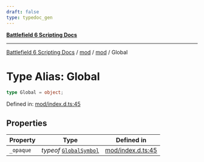 ```yaml
---
draft: false
type: typedoc_gen
---
```


[**Battlefield 6 Scripting Docs**](../../../_index.md)

***

[Battlefield 6 Scripting Docs](../../../_index.md) / [mod](../../_index.md) / [mod](../_index.md) / Global

# Type Alias: Global

```ts
type Global = object;
```

Defined in: [mod/index.d.ts:45](https://github.com/battlefield-portal-community/portal-docs/blob/ff09b2690670f74de7e97198022e5a97ff1161ff/generators/santiago/mod/index.d.ts#L45)

## Properties

| Property | Type | Defined in |
| ------ | ------ | ------ |
| <a id="_opaque"></a> `_opaque` | *typeof* [`GlobalSymbol`](../GlobalSymbol/_index.md) | [mod/index.d.ts:45](https://github.com/battlefield-portal-community/portal-docs/blob/ff09b2690670f74de7e97198022e5a97ff1161ff/generators/santiago/mod/index.d.ts#L45) |
